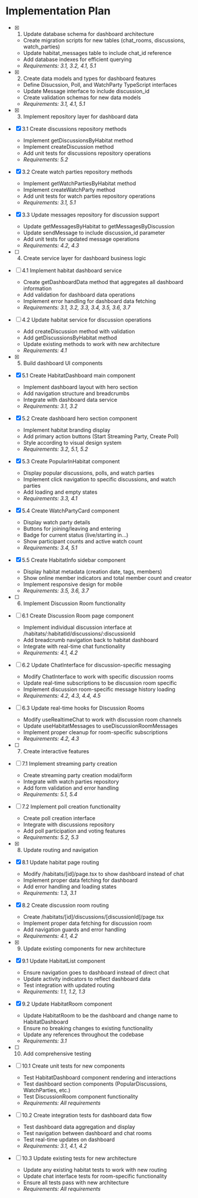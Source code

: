 # Implementation Plan

- [x] 1. Update database schema for dashboard architecture

  - Create migration scripts for new tables (chat_rooms, discussions, watch_parties)
  - Update habitat_messages table to include chat_id reference
  - Add database indexes for efficient querying
  - _Requirements: 3.1, 3.2, 4.1, 5.1_

- [x] 2. Create data models and types for dashboard features

  - Define Disucssion, Poll, and WatchParty TypeScript interfaces
  - Update Message interface to include discussion_id
  - Create validation schemas for new data models
  - _Requirements: 3.1, 4.1, 5.1_

- [x] 3. Implement repository layer for dashboard data
- [x] 3.1 Create discussions repository methods

  - Implement getDiscussionsByHabitat method
  - Implement createDiscussion method
  - Add unit tests for discussions repository operations
  - _Requirements: 5.2_

- [x] 3.2 Create watch parties repository methods

  - Implement getWatchPartiesByHabitat method
  - Implement createWatchParty method
  - Add unit tests for watch parties repository operations
  - _Requirements: 3.1, 5.1_

- [x] 3.3 Update messages repository for discussion support

  - Update getMessagesByHabitat to getMessagesByDiscussion
  - Update sendMessage to include discussion_id parameter
  - Add unit tests for updated message operations
  - _Requirements: 4.2, 4.3_

- [ ] 4. Create service layer for dashboard business logic
- [ ] 4.1 Implement habitat dashboard service

  - Create getDashboardData method that aggregates all dashboard information
  - Add validation for dashboard data operations
  - Implement error handling for dashboard data fetching
  - _Requirements: 3.1, 3.2, 3.3, 3.4, 3.5, 3.6, 3.7_

- [ ] 4.2 Update habitat service for discussion operations

  - Add createDiscussion method with validation
  - Add getDiscussionsByHabitat method
  - Update existing methods to work with new architecture
  - _Requirements: 4.1_

- [x] 5. Build dashboard UI components
- [x] 5.1 Create HabitatDashboard main component

  - Implement dashboard layout with hero section
  - Add navigation structure and breadcrumbs
  - Integrate with dashboard data service
  - _Requirements: 3.1, 3.2_

- [x] 5.2 Create dashboard hero section component

  - Implement habitat branding display
  - Add primary action buttons (Start Streaming Party, Create Poll)
  - Style according to visual design system
  - _Requirements: 3.2, 5.1, 5.2_

- [x] 5.3 Create PopularInHabitat component

  - Display popular discussions, polls, and watch parties
  - Implement click navigation to specific discussions, and watch parties
  - Add loading and empty states
  - _Requirements: 3.3, 4.1_

- [x] 5.4 Create WatchPartyCard component

  - Display watch party details
  - Buttons for joining/leaving and entering
  - Badge for current status (live/starting in...)
  - Show participant counts and active watch count
  - _Requirements: 3.4, 5.1_

- [x] 5.5 Create HabitatInfo sidebar component

  - Display habitat metadata (creation date, tags, members)
  - Show online member indicators and total member count and creator
  - Implement responsive design for mobile
  - _Requirements: 3.5, 3.6, 3.7_

- [ ] 6. Implement Discussion Room functionality
- [ ] 6.1 Create Discussion Room page component

  - Implement individual discussion interface at /habitats/:habitatId/discussions/:discussionId
  - Add breadcrumb navigation back to habitat dashboard
  - Integrate with real-time chat functionality
  - _Requirements: 4.1, 4.2_

- [ ] 6.2 Update ChatInterface for discussion-specific messaging

  - Modify ChatInterface to work with specific discussion rooms
  - Update real-time subscriptions to be discussion room specific
  - Implement discussion room-specific message history loading
  - _Requirements: 4.2, 4.3, 4.4, 4.5_

- [ ] 6.3 Update real-time hooks for Discussion Rooms

  - Modify useRealtimeChat to work with discussion room channels
  - Update useHabitatMessages to useDiscussionRoomMessages
  - Implement proper cleanup for room-specific subscriptions
  - _Requirements: 4.2, 4.3_

- [ ] 7. Create interactive features
- [ ] 7.1 Implement streaming party creation

  - Create streaming party creation modal/form
  - Integrate with watch parties repository
  - Add form validation and error handling
  - _Requirements: 5.1, 5.4_

- [ ] 7.2 Implement poll creation functionality

  - Create poll creation interface
  - Integrate with discussions repository
  - Add poll participation and voting features
  - _Requirements: 5.2, 5.3_

- [x] 8. Update routing and navigation
- [x] 8.1 Update habitat page routing

  - Modify /habitats/[id]/page.tsx to show dashboard instead of chat
  - Implement proper data fetching for dashboard
  - Add error handling and loading states
  - _Requirements: 1.3, 3.1_

- [x] 8.2 Create discussion room routing

  - Create /habitats/[id]/discussions/[discussionId]/page.tsx
  - Implement proper data fetching for discussion room
  - Add navigation guards and error handling
  - _Requirements: 4.1, 4.2_

- [x] 9. Update existing components for new architecture
- [x] 9.1 Update HabitatList component

  - Ensure navigation goes to dashboard instead of direct chat
  - Update activity indicators to reflect dashboard data
  - Test integration with updated routing
  - _Requirements: 1.1, 1.2, 1.3_

- [x] 9.2 Update HabitatRoom component

  - Update HabitatRoom to be the dashboard and change name to HabitatDashboard
  - Ensure no breaking changes to existing functionality
  - Update any references throughout the codebase
  - _Requirements: 3.1_

- [ ] 10. Add comprehensive testing
- [ ] 10.1 Create unit tests for new components

  - Test HabitatDashboard component rendering and interactions
  - Test dashboard section components (PopularDiscussions, WatchParties, etc.)
  - Test DiscussionRoom component functionality
  - _Requirements: All requirements_

- [ ] 10.2 Create integration tests for dashboard data flow

  - Test dashboard data aggregation and display
  - Test navigation between dashboard and chat rooms
  - Test real-time updates on dashboard
  - _Requirements: 3.1, 4.1, 4.2_

- [ ] 10.3 Update existing tests for new architecture
  - Update any existing habitat tests to work with new routing
  - Update chat interface tests for room-specific functionality
  - Ensure all tests pass with new architecture
  - _Requirements: All requirements_
